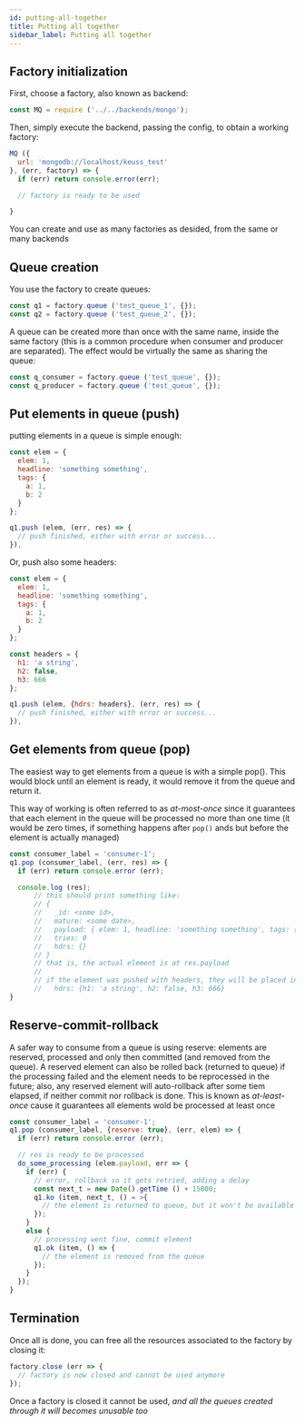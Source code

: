 ```yaml
---
id: putting-all-together
title: Putting all together
sidebar_label: Putting all together
---
```


## Factory initialization

First, choose a factory, also known as backend:

```javascript
const MQ = require ('../../backends/mongo');
```

Then, simply execute the backend, passing the config, to obtain a working factory:

```javascript
MQ ({
  url: 'mongodb://localhost/keuss_test'
}, (err, factory) => {
  if (err) return console.error(err);

  // factory is ready to be used

}
```

You can create and use as many factories as desided, from the same or many backends

## Queue creation

You use the factory to create queues:

```javascript
const q1 = factory.queue ('test_queue_1', {});
const q2 = factory.queue ('test_queue_2', {});
```

A queue can be created more than once with the same name, inside the same factory (this is a common procedure when consumer and producer are separated). The effect would be virtually the same as sharing the queue:

```javascript
const q_consumer = factory.queue ('test_queue', {});
const q_producer = factory.queue ('test_queue', {});
```

## Put elements in queue (push)

putting elements in a queue is simple enough:

```javascript
const elem = {
  elem: 1,
  headline: 'something something',
  tags: {
    a: 1,
    b: 2
  }
};

q1.push (elem, (err, res) => {
  // push finished, either with error or success...
}),
```

Or, push also some headers:

```javascript
const elem = {
  elem: 1,
  headline: 'something something',
  tags: {
    a: 1,
    b: 2
  }
};

const headers = {
  h1: 'a string',
  h2: false,
  h3: 666
};

q1.push (elem, {hdrs: headers}, (err, res) => {
  // push finished, either with error or success...
}),
```

## Get elements from queue (pop)

The easiest way to get elements from a queue is with a simple pop(). This would block until an element is ready, it would remove it from the queue and return it.

This way of working is often referred to as *at-most-once* since it guarantees that each element in the queue will be processed no more than one time (it would be zero times, if something happens after `pop()` ands but before the element is actually managed)

```javascript
const consumer_label = 'consumer-1';
q1.pop (consumer_label, (err, res) => {
  if (err) return console.error (err);

  console.log (res);
      // this should print something like:
      // {
      //   _id: <some id>,
      //   mature: <some date>,
      //   payload: { elem: 1, headline: 'something something', tags: { a: 1, b: 2 } },
      //   tries: 0
      //   hdrs: {}
      // }
      // that is, the actual element is at res.payload
      //
      // if the element was pushed with headers, they will be placed inside hdrs:
      //   hdrs: {h1: 'a string', h2: false, h3: 666}
}
```

## Reserve-commit-rollback

A safer way to consume from a queue is using reserve: elements are reserved, processed and only then committed (and removed from the queue). A reserved element can also be rolled back (returned to queue) if the processing failed and the element needs to be reprocessed in the future; also, any reserved element will auto-rollback after some tiem elapsed, if neither commit nor rollback is done. This is known as *at-least-once* cause it guarantees all elements wold be processed at least once

```javascript
const consumer_label = 'consumer-1';
q1.pop (consumer_label, {reserve: true}, (err, elem) => {
  if (err) return console.error (err);

  // res is ready to be processed
  do_some_processing (elem.payload, err => {
    if (err) {
      // error, rollback so it gets retried, adding a delay
      const next_t = new Date().getTime () + 15000;
      q1.ko (item, next_t, () = >{
        // the element is returned to queue, but it won't be available until 15 secs have passed
      });
    }
    else {
      // processing went fine, commit element
      q1.ok (item, () => {
        // the element is removed from the queue
      });
    }
  });
}
```

## Termination

Once all is done, you can free all the resources associated to the factory by closing it:

```javascript
factory.close (err => {
  // factory is now closed and cannot be used anymore
});
```

Once a factory is closed it cannot be used, *and all the queues created through it will becomes unusable too*

